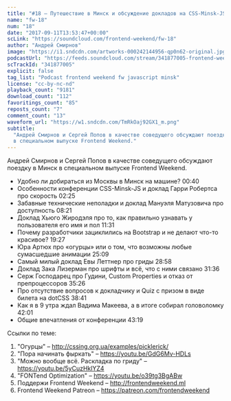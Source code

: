 ```yaml
---
title: "#18 – Путешествие в Минск и обсуждение докладов на CSS-Minsk-JS"
name: "fw-18"
num: "18"
date: "2017-09-11T13:53:47+00:00"
scLink: "https://soundcloud.com/frontend-weekend/fw-18"
author: "Андрей Смирнов"
image: "https://i1.sndcdn.com/artworks-000242144956-qp0n62-original.jpg"
podcastUrl: "https://feeds.soundcloud.com/stream/341877005-frontend-weekend-fw-18.m4a"
scTrackId: "341877005"
explicit: false
tag_list: "Podcast frontend weekend fw javascript minsk"
license: "cc-by-nc-nd"
playback_count: "9181"
download_count: "112"
favoritings_count: "85"
reposts_count: "7"
comment_count: "13"
waveform_url: "https://w1.sndcdn.com/TmRkOaj92GX1_m.png"
subtitle:
  "Андрей Смирнов и Сергей Попов в качестве соведущего обсуждают поездку в Минск
  в специальном выпуске Frontend Weekend."
---
```


Андрей Смирнов и Сергей Попов в качестве соведущего обсуждают поездку в Минск в
специальном выпуске Frontend Weekend.

- Удобно ли добираться из Москвы в Минск на машине?
  <timecode sec="40">00:40</timecode>
- Особенности конференции CSS-Minsk-JS и доклад Гарри Робертса про скорость
  <timecode sec="145">02:25</timecode>
- Забавные технические неполадки и доклад Мануэля Матузовича про доступность
  <timecode sec="501">08:21</timecode>
- Доклад Хьюго Жиродэля про то, как правильно узнавать у пользователя его имя и
  пол <timecode sec="691">11:31</timecode>
- Почему разработчики зациклились на Bootstrap и не делают что-то красивое?
  <timecode sec="1167">19:27</timecode>
- Юра Артюх про «огурцы» или о том, что возможны любые сумасшедшие анимации
  <timecode sec="1509">25:09</timecode>
- Самый милый доклад Евы Леттнер про гриды <timecode sec="1738">28:58</timecode>
- Доклад Зака Лизерман про шрифты и всё, что с ними связано
  <timecode sec="1896">31:36</timecode>
- Серж Господарец про Гудини, Custom Properties и отказ от препроцессоров
  <timecode sec="2126">35:26</timecode>
- Про отсутствие вопросов к докладчику и Quiz с призом в виде билета на dotCSS
  <timecode sec="2321">38:41</timecode>
- Как я в 9 утра ждал Вадима Макеева, а в итоге собирал головоломку
  <timecode sec="2521">42:01</timecode>
- Общие впечатления от конференции <timecode sec="2599">43:19</timecode>

Ссылки по теме:

1. "Огурцы" – <http://cssing.org.ua/examples/picklerick/>
2. "Пора начинать фыркать" – <https://youtu.be/GdG6Mv-HDLs>
3. "Можно вообще всё. Раскладка по гриду" – <https://youtu.be/5yCuzHklYZ4>
4. "FONTend Optimization" – <https://youtu.be/o39tg3BgABw>
5. Поддержи Frontend Weekend – <http://frontendweekend.ml>
6. Frontend Weekend Patreon – <https://patreon.com/frontendweekend>
